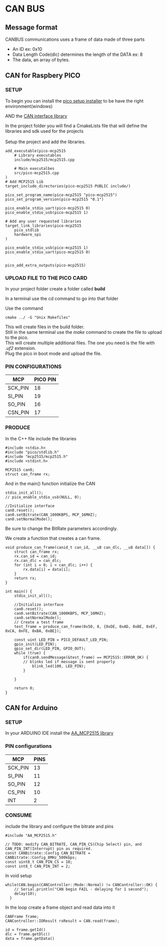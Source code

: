 # CAN BUS 

##  Message format

CANBUS communications uses a frame of data made of three parts
- An ID ex: 0x10
- Data Length Code(dlc) determines the length of the DATA ex: 8
- The data, an array of bytes.

## CAN for Raspbery PICO
### SETUP
To begin you can install the [pico setup installer](https://github.com/raspberrypi/pico-setup-windows/releases/latest/download/pico-setup-windows-x64-standalone.exe) to be have the right environment(windows)

AND the [CAN interface library](https://github.com/adamczykpiotr/pico-mcp2515)

In the project folder you will find a CmakeLists file that will define the libraries and sdk used for the projects<br><br>
Setup the project and add the libraries.

```
add_executable(pico-mcp2515
    # Library executables
    include/mcp2515/mcp2515.cpp

    # Main executalbes
    src/pico-mcp2515.cpp
)
# Add MCP2515 Lib
target_include_directories(pico-mcp2515 PUBLIC include/)

pico_set_program_name(pico-mcp2515 "pico-mcp2515")
pico_set_program_version(pico-mcp2515 "0.1")

pico_enable_stdio_uart(pico-mcp2515 0)
pico_enable_stdio_usb(pico-mcp2515 1)

# Add any user requested libraries
target_link_libraries(pico-mcp2515
    pico_stdlib
    hardware_spi
)

pico_enable_stdio_usb(pico-mcp2515 1) 
pico_enable_stdio_uart(pico-mcp2515 0) 


pico_add_extra_outputs(pico-mcp2515)
```
### UPLOAD FILE TO THE PICO CARD
In your project folder create a folder called **build**

In a terminal use the cd command to go into that folder

Use the command
```
cmake ../ -G "Unix Makefiles"
```
This will create files in the build folder. 
<br>
Still in the same terminal use the *make* command to create the file to upload to the pico.
<br>
This will create multiple additional files. The one you need is the file with *.uf2* extension.
<br>
Plug the pico in boot mode and upload the file.

### PIN CONFIGURATIONS
| MCP    |PICO PIN |
| -------- | ------- |
|SCK_PIN|18|
|SI_PIN|19|
|SO_PIN|16|
|CSN_PIN|17|

### PRODUCE
In the C++ file include the libraries
```
#include <stdio.h>
#include "pico/stdlib.h"
#include "mcp2515/mcp2515.h"
#include <stdint.h>

MCP2515 can0;
struct can_frame rx;
```

And in the main() function initialize the CAN
```
stdio_init_all();
// pico_enable_stdio_usb(NULL, 0);

//Initialize interface
can0.reset();
can0.setBitrate(CAN_1000KBPS, MCP_16MHZ);
can0.setNormalMode();
```
Be sure to change the BitRate parameters accordingly.

We create a function that creates a can frame.

```
void produce_can_frame(canid_t can_id, __u8 can_dlc, __u8 data[]) {
    struct can_frame rx;
    rx.can_id = can_id;
    rx.can_dlc = can_dlc;
    for (int i = 0; i < can_dlc; i++) {
        rx.data[i] = data[i];
    }
    return rx;
}

int main() {
    stdio_init_all();

    //Initialize interface
    can0.reset();
    can0.setBitrate(CAN_1000KBPS, MCP_16MHZ);
    can0.setNormalMode();
    // Create a test frame
    test_frame = produce_can_frame(0x50, 8, {0xDE, 0xAD, 0xBE, 0xEF, 0xCA, 0xFE, 0xBA, 0xBE});

    const uint LED_PIN = PICO_DEFAULT_LED_PIN;
    gpio_init(LED_PIN);
    gpio_set_dir(LED_PIN, GPIO_OUT);
    while (true) {
        if(can0.sendMessage(&test_frame) == MCP2515::ERROR_OK) {
        // blinks led if message is sent properly
            blink_led(100, LED_PIN);
        }
       
    }

    return 0;
}
```

## CAN for Arduino
### SETUP
In your ARDUINO IDE install the [AA_MCP2515 library](https://github.com/codeljo/AA_MCP2515)

### PIN configurations

| MCP    | PINS |
| -------- | ------- |
|SCK_PIN|13|
|SI_PIN|11|
|SO_PIN|12|
|CS_PIN|10|
|INT|2|

### CONSUME

include the library and configure the bitrate and pins
```
#include "AA_MCP2515.h"

// TODO: modify CAN_BITRATE, CAN_PIN_CS(Chip Select) pin, and CAN_PIN_INT(Interrupt) pin as required.
const CANBitrate::Config CAN_BITRATE = CANBitrate::Config_8MHz_500kbps;
const uint8_t CAN_PIN_CS = 10;
const int8_t CAN_PIN_INT = 2;
```
In void setup 
```
while(CAN.begin(CANController::Mode::Normal) != CANController::OK) {
    // Serial.println("CAN begin FAIL - delaying for 1 second");
    delay(10);
  }
```

In the loop create a frame object and read data into it
```
CANFrame frame;
CANController::IOResult rxResult = CAN.read(frame);

id = frame.getId()
dlc = frame.getDlc()
data = frame.getData()

```
